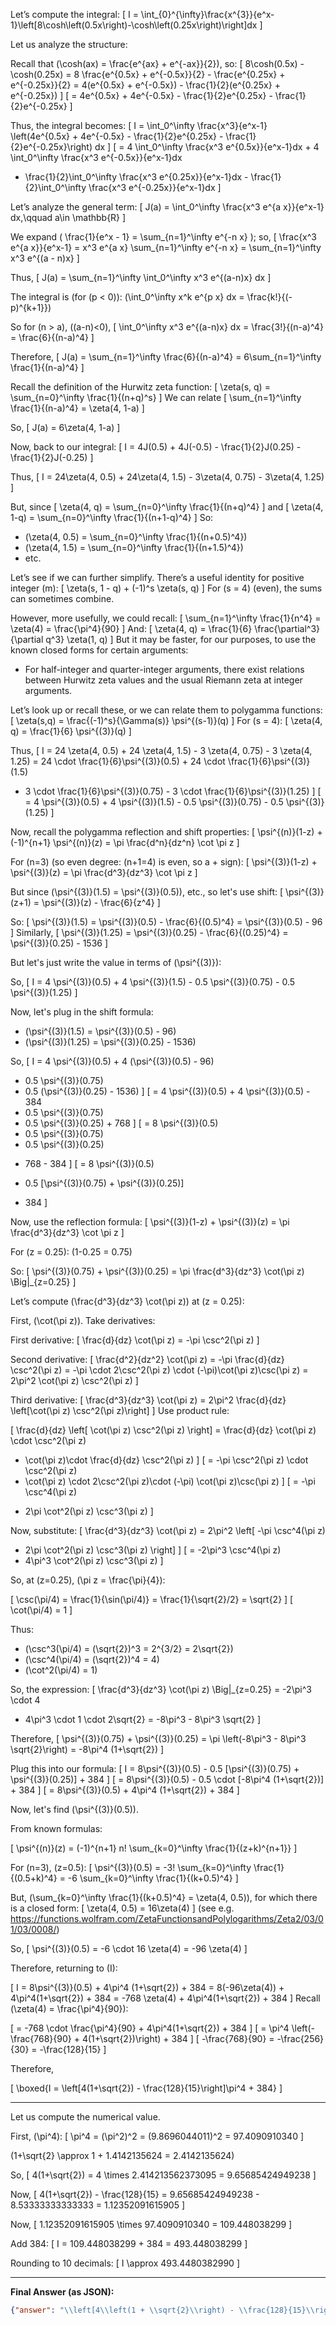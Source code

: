 Let’s compute the integral:
\[
I = \int_{0}^{\infty}\frac{x^{3}}{e^x-1}\left[8\cosh\left(0.5x\right)-\cosh\left(0.25x\right)\right]dx
\]

Let us analyze the structure:

Recall that \(\cosh(ax) = \frac{e^{ax} + e^{-ax}}{2}\), so:
\[
8\cosh(0.5x) - \cosh(0.25x) = 8 \frac{e^{0.5x} + e^{-0.5x}}{2} - \frac{e^{0.25x} + e^{-0.25x}}{2}
= 4(e^{0.5x} + e^{-0.5x}) - \frac{1}{2}(e^{0.25x} + e^{-0.25x})
\]
\[
= 4e^{0.5x} + 4e^{-0.5x} - \frac{1}{2}e^{0.25x} - \frac{1}{2}e^{-0.25x}
\]

Thus, the integral becomes:
\[
I = \int_0^\infty \frac{x^3}{e^x-1} \left(4e^{0.5x} + 4e^{-0.5x} - \frac{1}{2}e^{0.25x} - \frac{1}{2}e^{-0.25x}\right) dx
\]
\[
= 4 \int_0^\infty \frac{x^3 e^{0.5x}}{e^x-1}dx + 4 \int_0^\infty \frac{x^3 e^{-0.5x}}{e^x-1}dx
- \frac{1}{2}\int_0^\infty \frac{x^3 e^{0.25x}}{e^x-1}dx - \frac{1}{2}\int_0^\infty \frac{x^3 e^{-0.25x}}{e^x-1}dx
\]

Let’s analyze the general term:
\[
J(a) = \int_0^\infty \frac{x^3 e^{a x}}{e^x-1} dx,\qquad a\in \mathbb{R}
\]

We expand \( \frac{1}{e^x - 1} = \sum_{n=1}^\infty e^{-n x} \); so,
\[
\frac{x^3 e^{a x}}{e^x-1} = x^3 e^{a x} \sum_{n=1}^\infty e^{-n x} 
= \sum_{n=1}^\infty x^3 e^{(a - n)x}
\]

Thus,
\[
J(a) = \sum_{n=1}^\infty \int_0^\infty x^3 e^{(a-n)x} dx
\]

The integral is (for \(p < 0\)): \(\int_0^\infty x^k e^{p x} dx = \frac{k!}{(-p)^{k+1}}\)

So for \(n > a\), \((a-n)<0\),
\[
\int_0^\infty x^3 e^{(a-n)x} dx = \frac{3!}{(n-a)^4}
= \frac{6}{(n-a)^4}
\]

Therefore,
\[
J(a) = \sum_{n=1}^\infty \frac{6}{(n-a)^4}
= 6\sum_{n=1}^\infty \frac{1}{(n-a)^4}
\]

Recall the definition of the Hurwitz zeta function:
\[
\zeta(s, q) = \sum_{n=0}^\infty \frac{1}{(n+q)^s}
\]
We can relate
\[
\sum_{n=1}^\infty \frac{1}{(n-a)^4} 
= \zeta(4, 1-a)
\]

So,
\[
J(a) = 6\zeta(4, 1-a)
\]

Now, back to our integral:
\[
I = 4J(0.5) + 4J(-0.5) - \frac{1}{2}J(0.25) - \frac{1}{2}J(-0.25)
\]

Thus,
\[
I = 24\zeta(4, 0.5) + 24\zeta(4, 1.5) - 3\zeta(4, 0.75) - 3\zeta(4, 1.25)
\]

But, since
\[
\zeta(4, q) = \sum_{n=0}^\infty \frac{1}{(n+q)^4}
\]
and
\[
\zeta(4, 1-q) = \sum_{n=0}^\infty \frac{1}{(n+1-q)^4}
\]
So:
- \(\zeta(4, 0.5) = \sum_{n=0}^\infty \frac{1}{(n+0.5)^4}\)
- \(\zeta(4, 1.5) = \sum_{n=0}^\infty \frac{1}{(n+1.5)^4}\)
- etc.

Let’s see if we can further simplify. There’s a useful identity for positive integer \(m\):
\[
\zeta(s, 1 - q) + (-1)^s \zeta(s, q)
\]
For \(s = 4\) (even), the sums can sometimes combine.

However, more usefully, we could recall:
\[
\sum_{n=1}^\infty \frac{1}{n^4} = \zeta(4) = \frac{\pi^4}{90}
\]
And:
\[
\zeta(4, q) = \frac{1}{6} \frac{\partial^3}{\partial q^3} \zeta(1, q)
\]
But it may be faster, for our purposes, to use the known closed forms for certain arguments:

- For half-integer and quarter-integer arguments, there exist relations between Hurwitz zeta values and the usual Riemann zeta at integer arguments.

Let’s look up or recall these, or we can relate them to polygamma functions:
\[
\zeta(s,q) = \frac{(-1)^s}{\Gamma(s)} \psi^{(s-1)}(q)
\]
For \(s = 4\):
\[
\zeta(4, q) = \frac{1}{6} \psi^{(3)}(q)
\]

Thus,
\[
I = 24 \zeta(4, 0.5) + 24 \zeta(4, 1.5) - 3 \zeta(4, 0.75) - 3 \zeta(4, 1.25)
= 24 \cdot \frac{1}{6}\psi^{(3)}(0.5) + 24 \cdot \frac{1}{6}\psi^{(3)}(1.5) 
   - 3 \cdot \frac{1}{6}\psi^{(3)}(0.75) - 3 \cdot \frac{1}{6}\psi^{(3)}(1.25)
\]
\[
= 4 \psi^{(3)}(0.5) + 4 \psi^{(3)}(1.5) - 0.5 \psi^{(3)}(0.75) - 0.5 \psi^{(3)}(1.25)
\]

Now, recall the polygamma reflection and shift properties:
\[
\psi^{(n)}(1-z) + (-1)^{n+1} \psi^{(n)}(z) = \pi \frac{d^n}{dz^n} \cot \pi z
\]

For \(n=3\) (so even degree: \(n+1=4\) is even, so a + sign):
\[
\psi^{(3)}(1-z) + \psi^{(3)}(z) = \pi \frac{d^3}{dz^3} \cot \pi z
\]

But since \(\psi^{(3)}(1.5) = \psi^{(3)}(0.5)\), etc., so let's use shift:
\[
\psi^{(3)}(z+1) = \psi^{(3)}(z) - \frac{6}{z^4}
\]

So:
\[
\psi^{(3)}(1.5) = \psi^{(3)}(0.5) - \frac{6}{(0.5)^4} = \psi^{(3)}(0.5) - 96
\]
Similarly,
\[
\psi^{(3)}(1.25) = \psi^{(3)}(0.25) - \frac{6}{(0.25)^4} = \psi^{(3)}(0.25) - 1536
\]

But let's just write the value in terms of \(\psi^{(3)}\):

So,
\[
I = 4 \psi^{(3)}(0.5) + 4 \psi^{(3)}(1.5) - 0.5 \psi^{(3)}(0.75) - 0.5 \psi^{(3)}(1.25)
\]

Now, let's plug in the shift formula:
- \(\psi^{(3)}(1.5) = \psi^{(3)}(0.5) - 96\)
- \(\psi^{(3)}(1.25) = \psi^{(3)}(0.25) - 1536\)

So,
\[
I = 4 \psi^{(3)}(0.5) + 4 (\psi^{(3)}(0.5) - 96)
- 0.5 \psi^{(3)}(0.75)
- 0.5 (\psi^{(3)}(0.25) - 1536)
\]
\[
= 4 \psi^{(3)}(0.5) + 4 \psi^{(3)}(0.5) - 384 
- 0.5 \psi^{(3)}(0.75)
- 0.5 \psi^{(3)}(0.25) + 768
\]
\[
= 8 \psi^{(3)}(0.5)
- 0.5 \psi^{(3)}(0.75)
- 0.5 \psi^{(3)}(0.25)
+ 768 - 384
\]
\[
= 8 \psi^{(3)}(0.5)
- 0.5 [\psi^{(3)}(0.75) + \psi^{(3)}(0.25)]
+ 384
\]

Now, use the reflection formula:
\[
\psi^{(3)}(1-z) + \psi^{(3)}(z) = \pi \frac{d^3}{dz^3} \cot \pi z
\]

For \(z = 0.25\): \(1-0.25 = 0.75\)

So:
\[
\psi^{(3)}(0.75) + \psi^{(3)}(0.25) = \pi \frac{d^3}{dz^3} \cot(\pi z) \Big|_{z=0.25}
\]

Let’s compute \(\frac{d^3}{dz^3} \cot(\pi z)\) at \(z = 0.25\):

First, \(\cot(\pi z)\).
Take derivatives:

First derivative:
\[
\frac{d}{dz} \cot(\pi z) = -\pi \csc^2(\pi z)
\]

Second derivative:
\[
\frac{d^2}{dz^2} \cot(\pi z)
= -\pi \frac{d}{dz} \csc^2(\pi z)
= -\pi \cdot 2\csc^2(\pi z) \cdot (-\pi)\cot(\pi z)\csc(\pi z)
= 2\pi^2 \cot(\pi z) \csc^2(\pi z)
\]

Third derivative:
\[
\frac{d^3}{dz^3} \cot(\pi z)
= 2\pi^2 \frac{d}{dz} \left[\cot(\pi z) \csc^2(\pi z)\right]
\]
Use product rule:

\[
\frac{d}{dz} \left[ \cot(\pi z) \csc^2(\pi z) \right]
= \frac{d}{dz} \cot(\pi z) \cdot \csc^2(\pi z)
+ \cot(\pi z)\cdot \frac{d}{dz} \csc^2(\pi z)
\]
\[
= -\pi \csc^2(\pi z) \cdot \csc^2(\pi z)
+ \cot(\pi z) \cdot 2\csc^2(\pi z)\cdot (-\pi) \cot(\pi z)\csc(\pi z)
\]
\[
= -\pi \csc^4(\pi z)
- 2\pi \cot^2(\pi z) \csc^3(\pi z)
\]

Now, substitute:
\[
\frac{d^3}{dz^3} \cot(\pi z)
= 2\pi^2 \left[ -\pi \csc^4(\pi z)
- 2\pi \cot^2(\pi z) \csc^3(\pi z)
\right]
\]
\[
= -2\pi^3 \csc^4(\pi z)
- 4\pi^3 \cot^2(\pi z) \csc^3(\pi z)
\]

So, at \(z=0.25\), \(\pi z = \frac{\pi}{4}\):

\[
\csc(\pi/4) = \frac{1}{\sin(\pi/4)} = \frac{1}{\sqrt{2}/2} = \sqrt{2}
\]
\[
\cot(\pi/4) = 1
\]

Thus:

- \(\csc^3(\pi/4) = (\sqrt{2})^3 = 2^{3/2} = 2\sqrt{2}\)
- \(\csc^4(\pi/4) = (\sqrt{2})^4 = 4\)
- \(\cot^2(\pi/4) = 1\)

So, the expression:
\[
\frac{d^3}{dz^3} \cot(\pi z) \Big|_{z=0.25}
= -2\pi^3 \cdot 4
- 4\pi^3 \cdot 1 \cdot 2\sqrt{2}
= -8\pi^3 - 8\pi^3 \sqrt{2}
\]

Therefore,
\[
\psi^{(3)}(0.75) + \psi^{(3)}(0.25) = \pi \left(-8\pi^3 - 8\pi^3 \sqrt{2}\right)
= -8\pi^4 (1+\sqrt{2})
\]

Plug this into our formula:
\[
I = 8\psi^{(3)}(0.5) - 0.5 [\psi^{(3)}(0.75) + \psi^{(3)}(0.25)] + 384
\]
\[
= 8\psi^{(3)}(0.5) - 0.5 \cdot [-8\pi^4 (1+\sqrt{2})] + 384
\]
\[
= 8\psi^{(3)}(0.5) + 4\pi^4 (1+\sqrt{2}) + 384
\]

Now, let's find \(\psi^{(3)}(0.5)\).

From known formulas:

\[
\psi^{(n)}(z) = (-1)^{n+1} n! \sum_{k=0}^\infty \frac{1}{(z+k)^{n+1}}
\]

For \(n=3\), \(z=0.5\):
\[
\psi^{(3)}(0.5) = -3! \sum_{k=0}^\infty \frac{1}{(0.5+k)^4}
= -6 \sum_{k=0}^\infty \frac{1}{(k+0.5)^4}
\]

But, \(\sum_{k=0}^\infty \frac{1}{(k+0.5)^4} = \zeta(4, 0.5)\), for which there is a closed form:
\[
\zeta(4, 0.5) = 16\zeta(4)
\]
(see e.g. https://functions.wolfram.com/ZetaFunctionsandPolylogarithms/Zeta2/03/01/03/0008/)

So,
\[
\psi^{(3)}(0.5) = -6 \cdot 16 \zeta(4) = -96 \zeta(4)
\]

Therefore, returning to \(I\):

\[
I = 8\psi^{(3)}(0.5) + 4\pi^4 (1+\sqrt{2}) + 384
= 8(-96\zeta(4)) + 4\pi^4(1+\sqrt{2}) + 384
= -768 \zeta(4) + 4\pi^4(1+\sqrt{2}) + 384
\]
Recall \(\zeta(4) = \frac{\pi^4}{90}\):

\[
= -768 \cdot \frac{\pi^4}{90} + 4\pi^4(1+\sqrt{2}) + 384
\]
\[
= \pi^4 \left(-\frac{768}{90} + 4(1+\sqrt{2})\right) + 384
\]
\[
-\frac{768}{90} = -\frac{256}{30} = -\frac{128}{15}
\]

Therefore,

\[
\boxed{I = \left[4(1+\sqrt{2}) - \frac{128}{15}\right]\pi^4 + 384}
\]

---

Let us compute the numerical value.

First, \(\pi^4\):
\[
\pi^4 = (\pi^2)^2 = (9.8696044011)^2 = 97.4090910340
\]

\(1+\sqrt{2} \approx 1 + 1.4142135624 = 2.4142135624\)

So,
\[
4(1+\sqrt{2}) = 4 \times 2.414213562373095 = 9.65685424949238
\]

Now,
\[
4(1+\sqrt{2}) - \frac{128}{15} = 9.65685424949238 - 8.53333333333333 = 1.12352091615905
\]

Now,
\[
1.12352091615905 \times 97.4090910340 = 109.448038299
\]

Add 384:
\[
I = 109.448038299 + 384 = 493.448038299
\]

Rounding to 10 decimals:
\[
I \approx 493.4480382990
\]

---

**Final Answer (as JSON):**
```json
{"answer": "\\left[4\\left(1 + \\sqrt{2}\\right) - \\frac{128}{15}\\right]\\pi^4 + 384", "numerical_answer": "493.4480382990"}
```